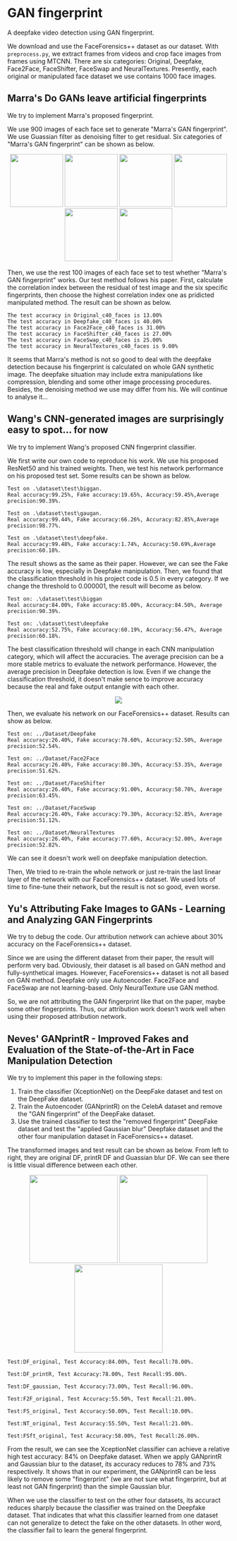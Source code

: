 # GAN fingerprint
A deepfake video detection using GAN fingerprint.

We download and use the FaceForensics++ dataset as our dataset. With `preprocess.py`, we extract frames from videos and crop face images from frames using MTCNN. There are six categories: Original, Deepfake, Face2Face, FaceShifter, FaceSwap and NeuralTextures. Presently, each original or manipulated face dataset we use contains 1000 face images.

## Marra's Do GANs leave artificial fingerprints
We try to implement Marra's proposed fingerprint.

We use 900 images of each face set to generate "Marra's GAN fingerprint". We use Guassian filter as denoising filter to get residual. Six categories of "Marra's GAN fingerprint" can be shown as below.

<div align=center>
<img width="120" height="120" src="./README/Figure 2020-12-11 141325 (0).png" >
<img width="120" height="120" src="./README/Figure 2020-12-11 141325 (1).png" >
<img width="120" height="120" src="./README/Figure 2020-12-11 141325 (2).png" >
<img width="120" height="120" src="./README/Figure 2020-12-11 141325 (3).png" >
<img width="120" height="120" src="./README/Figure 2020-12-11 141325 (4).png" >
<img width="120" height="120" src="./README/Figure 2020-12-11 141325 (5).png" >
</div>

Then, we use the rest 100 images of each face set to test whether "Marra's GAN fingerprint" works. Our test method follows his paper. First, calculate the correlation index between the residual of test image and the six specific fingerprints, then choose the highest correlation index one as pridicted manipulated method. The result can be shown as below.

```
The test accuracy in Original_c40_faces is 13.00%
The test accuracy in Deepfake_c40_faces is 40.00%
The test accuracy in Face2Face_c40_faces is 31.00%
The test accuracy in FaceShifter_c40_faces is 27.00%
The test accuracy in FaceSwap_c40_faces is 25.00%
The test accuracy in NeuralTextures_c40_faces is 9.00%
```

It seems that Marra's method is not so good to deal with the deepfake detection because his fingerprint is calculated on whole GAN synthetic image. The deepfake situation may include extra manipulations like compression, blending and some other image processing procedures. Besides, the denoising method we use may differ from his. We will continue to analyse it...

## Wang's CNN-generated images are surprisingly easy to spot... for now

We try to implement Wang's proposed CNN fingerprint classifier.

We first write our own code to reproduce his work. We use his proposed ResNet50 and his trained weights. Then, we test his network performance on his proposed test set. Some results can be shown as below.

```
Test on .\dataset\test\biggan.
Real accuracy:99.25%, Fake accuracy:19.65%, Accuracy:59.45%,Average precision:90.39%.

Test on .\dataset\test\gaugan.
Real accuracy:99.44%, Fake accuracy:66.26%, Accuracy:82.85%,Average precision:98.77%.

Test on .\dataset\test\deepfake.
Real accuracy:99.48%, Fake accuracy:1.74%, Accuracy:50.69%,Average precision:60.18%.
```
The result shows as the same as their paper. However, we can see the Fake accuracy is low, especially in Deepfake manipulation.
Then, we found that the classification threshold in his project code is 0.5 in every category. If we change the threshold to 0.000001, the result will become as below.
```
Test on: .\dataset\test\biggan
Real accuracy:84.00%, Fake accuracy:85.00%, Accuracy:84.50%, Average precision:90.39%.

Test on: .\dataset\test\deepfake
Real accuracy:52.75%, Fake accuracy:60.19%, Accuracy:56.47%, Average precision:60.18%.
```
The best classification threshold will change in each CNN manipulation category, which will affect the accuracies. The average precision can be a more stable metrics to evaluate the network performance. However, the average precision in Deepfake detection is low. Even if we change the classification threshold, it doesn't make sence to improve accuracy because the real and fake output entangle with each other.

<div align=center><img src="./README/Figure 2020-12-18 161525.png" ></div>

Then, we evaluate his network on our FaceForensics++ dataset. Results can show as below.
```
Test on: ../Dataset/Deepfake
Real accuracy:26.40%, Fake accuracy:78.60%, Accuracy:52.50%, Average precision:52.54%.

Test on: ../Dataset/Face2Face
Real accuracy:26.40%, Fake accuracy:80.30%, Accuracy:53.35%, Average precision:51.62%.

Test on: ../Dataset/FaceShifter
Real accuracy:26.40%, Fake accuracy:91.00%, Accuracy:58.70%, Average precision:63.45%.

Test on: ../Dataset/FaceSwap
Real accuracy:26.40%, Fake accuracy:79.30%, Accuracy:52.85%, Average precision:51.12%.

Test on: ../Dataset/NeuralTextures
Real accuracy:26.40%, Fake accuracy:77.60%, Accuracy:52.00%, Average precision:52.82%.
```
We can see it doesn't work well on deepfake manipulation detection.

Then, We tried to re-train the whole network or just re-train the last linear layer of the network with our FaceForensics++ dataset. We used lots of time to fine-tune their network, but the result is not so good, even worse.

## Yu's Attributing Fake Images to GANs - Learning and Analyzing GAN Fingerprints

We try to debug the code. Our attribution network can achieve about 30% accuracy on the FaceForensics++ dataset.

Since we are using the different dataset from their paper, the result will perform very bad. Obviously, their dataset is all based on GAN method and fully-synthetical images. However, FaceForensics++ dataset is not all based on GAN method. Deepfake only use Autoencoder. Face2Face and FaceSwap are not learning-based. Only NeuralTexture use GAN method.

So, we are not attributing the GAN fingerprint like that on the paper, maybe some other fingerprints. Thus, our attribution work doesn't work well when using their proposed attribution network.

## Neves' GANprintR - Improved Fakes and Evaluation of the State-of-the-Art in Face Manipulation Detection

We try to implement this paper in the following steps:
1. Train the classifier (XceptionNet) on the DeepFake dataset and test on the DeepFake dataset.
2. Train the Autoencoder (GANprintR) on the CelebA dataset and remove the "GAN fingerprint" of the DeepFake dataset.
3. Use the trained classifier to test the "removed fingerprint" DeepFake dataset and test the "applied Gaussian blur" Deepfake dataset and the other four manipulation dataset in FaceForensics++ dataset.

The transformed images and test result can be shown as below. From left to right, they are original DF, printR DF and Guassian blur DF. We can see there is little visual difference between each other.

<div align=center>
<img width="200" height="200" src="./README/DF_original.jpg">
<img width="200" height="200" src="./README/DF_printR.jpg" >
<img width="200" height="200" src="./README/DF_gaussian.jpg" >
</div>

```
Test:DF_original, Test Accuracy:84.00%, Test Recall:78.00%.

Test:DF_printR, Test Accuracy:78.00%, Test Recall:95.00%.

Test:DF_gaussian, Test Accuracy:73.00%, Test Recall:96.00%.

Test:F2F_original, Test Accuracy:55.50%, Test Recall:21.00%.

Test:FS_original, Test Accuracy:50.00%, Test Recall:10.00%.

Test:NT_original, Test Accuracy:55.50%, Test Recall:21.00%.

Test:FSft_original, Test Accuracy:58.00%, Test Recall:26.00%.
```

From the result, we can see the XceptionNet classifier can achieve a relative high test accuracy: 84% on Deepfake dataset. When we apply GANprintR and Gaussian blur to the dataset, its accuracy reduces to 78% and 73% respectively. It shows that in our experiment, the GANprintR can be less likely to remove some "fingerprint" (we are not sure what fingerprint, but at least not GAN fingerprint) than the simple Gaussian blur.

When we use the classifier to test on the other four datasets, its accuract reduces sharply because the classifier was trained on the Deepfake dataset. That indicates that what this classifier learned from one dataset can not generalize to detect the fake on the other datasets. In other word, the classifier fail to learn the general fingerprint.

